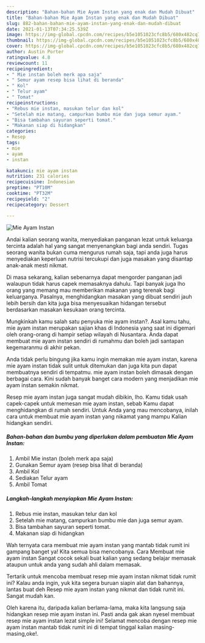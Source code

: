 ```yaml
---
description: "Bahan-bahan Mie Ayam Instan yang enak dan Mudah Dibuat"
title: "Bahan-bahan Mie Ayam Instan yang enak dan Mudah Dibuat"
slug: 882-bahan-bahan-mie-ayam-instan-yang-enak-dan-mudah-dibuat
date: 2021-01-13T07:34:25.539Z
image: https://img-global.cpcdn.com/recipes/b5e1051023cfc8b5/680x482cq70/mie-ayam-instan-foto-resep-utama.jpg
thumbnail: https://img-global.cpcdn.com/recipes/b5e1051023cfc8b5/680x482cq70/mie-ayam-instan-foto-resep-utama.jpg
cover: https://img-global.cpcdn.com/recipes/b5e1051023cfc8b5/680x482cq70/mie-ayam-instan-foto-resep-utama.jpg
author: Austin Porter
ratingvalue: 4.8
reviewcount: 11
recipeingredient:
- " Mie instan boleh merk apa saja"
- " Semur ayam resep bisa lihat di beranda"
- " Kol"
- " Telur ayam"
- " Tomat"
recipeinstructions:
- "Rebus mie instan, masukan telur dan kol"
- "Setelah mie matang, campurkan bumbu mie dan juga semur ayam."
- "Bisa tambahan sayuran seperti tomat."
- "Makanan siap di hidangkan"
categories:
- Resep
tags:
- mie
- ayam
- instan

katakunci: mie ayam instan 
nutrition: 231 calories
recipecuisine: Indonesian
preptime: "PT10M"
cooktime: "PT32M"
recipeyield: "2"
recipecategory: Dessert

---
```



![Mie Ayam Instan](https://img-global.cpcdn.com/recipes/b5e1051023cfc8b5/680x482cq70/mie-ayam-instan-foto-resep-utama.jpg)

Andai kalian seorang wanita, menyediakan panganan lezat untuk keluarga tercinta adalah hal yang sangat menyenangkan bagi anda sendiri. Tugas seorang  wanita bukan cuma mengurus rumah saja, tapi anda juga harus menyediakan keperluan nutrisi tercukupi dan juga masakan yang disantap anak-anak mesti nikmat.

Di masa  sekarang, kalian sebenarnya dapat mengorder panganan jadi walaupun tidak harus capek memasaknya dahulu. Tapi banyak juga lho orang yang memang mau memberikan makanan yang terenak bagi keluarganya. Pasalnya, menghidangkan masakan yang dibuat sendiri jauh lebih bersih dan kita juga bisa menyesuaikan hidangan tersebut berdasarkan masakan kesukaan orang tercinta. 



Mungkinkah kamu salah satu penyuka mie ayam instan?. Asal kamu tahu, mie ayam instan merupakan sajian khas di Indonesia yang saat ini digemari oleh orang-orang di hampir setiap wilayah di Nusantara. Anda dapat membuat mie ayam instan sendiri di rumahmu dan boleh jadi santapan kegemaranmu di akhir pekan.

Anda tidak perlu bingung jika kamu ingin memakan mie ayam instan, karena mie ayam instan tidak sulit untuk ditemukan dan juga kita pun dapat membuatnya sendiri di tempatmu. mie ayam instan boleh dimasak dengan berbagai cara. Kini sudah banyak banget cara modern yang menjadikan mie ayam instan semakin nikmat.

Resep mie ayam instan juga sangat mudah dibikin, lho. Kamu tidak usah capek-capek untuk memesan mie ayam instan, sebab Kamu dapat menghidangkan di rumah sendiri. Untuk Anda yang mau mencobanya, inilah cara untuk membuat mie ayam instan yang nikamat yang mampu Kalian hidangkan sendiri.

<!--inarticleads1-->

##### Bahan-bahan dan bumbu yang diperlukan dalam pembuatan Mie Ayam Instan:

1. Ambil  Mie instan (boleh merk apa saja)
1. Gunakan  Semur ayam (resep bisa lihat di beranda)
1. Ambil  Kol
1. Sediakan  Telur ayam
1. Ambil  Tomat




<!--inarticleads2-->

##### Langkah-langkah menyiapkan Mie Ayam Instan:

1. Rebus mie instan, masukan telur dan kol
1. Setelah mie matang, campurkan bumbu mie dan juga semur ayam.
1. Bisa tambahan sayuran seperti tomat.
1. Makanan siap di hidangkan




Wah ternyata cara membuat mie ayam instan yang mantab tidak rumit ini gampang banget ya! Kita semua bisa mencobanya. Cara Membuat mie ayam instan Sangat cocok sekali buat kalian yang sedang belajar memasak ataupun untuk anda yang sudah ahli dalam memasak.

Tertarik untuk mencoba membuat resep mie ayam instan nikmat tidak rumit ini? Kalau anda ingin, yuk kita segera buruan siapin alat dan bahannya, lantas buat deh Resep mie ayam instan yang nikmat dan tidak rumit ini. Sangat mudah kan. 

Oleh karena itu, daripada kalian berlama-lama, maka kita langsung saja hidangkan resep mie ayam instan ini. Pasti anda gak akan nyesel membuat resep mie ayam instan lezat simple ini! Selamat mencoba dengan resep mie ayam instan mantab tidak rumit ini di tempat tinggal kalian masing-masing,oke!.

